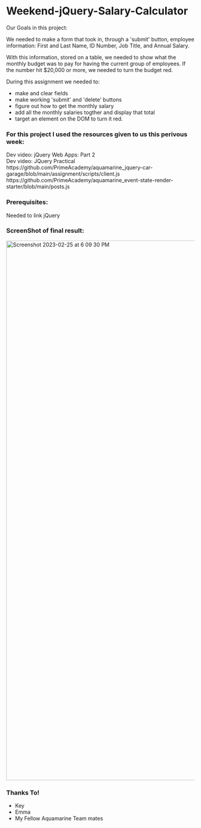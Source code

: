 # Weekend-jQuery-Salary-Calculator

Our Goals in this project:

We needed to make a form that took in, through a 'submit' button, employee information: First and Last Name, ID Number, Job Title, and Annual Salary. 

With this information, stored on a table, we needed to show what the monthly budget was to pay for having the current group of employees. If the number hit $20,000 or more, we needed to turn the budget red.

During this assignment we needed to:
<ul>
  <li>make and clear fields</li>
  <li>make working 'submit' and 'delete' buttons</li> 
  <li>figure out how to get the monthly salary</li>
  <li>add all the monthly salaries togther and display that total</li>
  <li>target an element on the DOM to turn it red.</li>
</ul>

<h3>For this project I used the resources given to us this perivous week:</h3>
Dev video: jQuery Web Apps: Part 2
<br>
Dev video: JQuery Practical
<br>
https://github.com/PrimeAcademy/aquamarine_jquery-car-garage/blob/main/assignment/scripts/client.js
<br>
https://github.com/PrimeAcademy/aquamarine_event-state-render-starter/blob/main/posts.js

<h3>Prerequisites:</h3>

Needed to link jQuery

<h3>ScreenShot of final result:</h3>

<img width="1440" alt="Screenshot 2023-02-25 at 6 09 30 PM" src="https://user-images.githubusercontent.com/78459694/221385332-17058d4b-868f-40a7-aa40-8f8bd2a4127a.png">

<h3>


<h3>Thanks To!</h3>
<ul>
    <li>Key</li>
    <li>Emma</li>
    <li>My Fellow Aquamarine Team mates</li>
</ul>